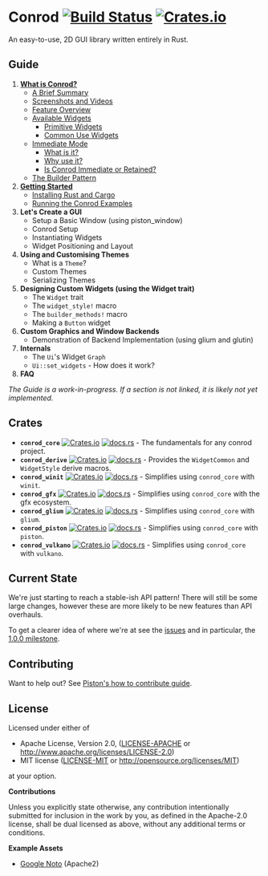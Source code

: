 # Conrod [![Build Status](https://travis-ci.org/PistonDevelopers/conrod.svg?branch=master)](https://travis-ci.org/PistonDevelopers/conrod) [![Crates.io](https://img.shields.io/crates/l/conrod_core.svg)](https://github.com/PistonDevelopers/conrod/blob/master/LICENSE)

An easy-to-use, 2D GUI library written entirely in Rust.

Guide
-----

1. [**What is Conrod?**][1]
    - [A Brief Summary][1.1]
    - [Screenshots and Videos][1.2]
    - [Feature Overview][1.3]
    - [Available Widgets][1.4]
        - [Primitive Widgets][1.4.1]
        - [Common Use Widgets][1.4.2]
    - [Immediate Mode][1.5]
        - [What is it?][1.5.1]
        - [Why use it?][1.5.2]
        - [Is Conrod Immediate or Retained?][1.5.3]
    - [The Builder Pattern][1.6]
2. [**Getting Started**][2]
    - [Installing Rust and Cargo][2.1]
    - [Running the Conrod Examples][2.2]
3. **Let's Create a GUI**
    - Setup a Basic Window (using piston_window)
    - Conrod Setup
    - Instantiating Widgets
    - Widget Positioning and Layout
4. **Using and Customising Themes**
    - What is a `Theme`?
    - Custom Themes
    - Serializing Themes
5. **Designing Custom Widgets (using the Widget trait)**
    - The `Widget` trait
    - The `widget_style!` macro
    - The `builder_methods!` macro
    - Making a `Button` widget
6. **Custom Graphics and Window Backends**
    - Demonstration of Backend Implementation (using glium and glutin)
7. **Internals**
    - The `Ui`'s Widget `Graph`
    - `Ui::set_widgets` - How does it work?
8. **FAQ**

*The Guide is a work-in-progress. If a section is not linked, it is likely not yet implemented.*


Crates
------

- **`conrod_core`** [![Crates.io](https://img.shields.io/crates/v/conrod_core.svg)](https://crates.io/crates/conrod_core) [![docs.rs](https://docs.rs/conrod_core/badge.svg)](https://docs.rs/conrod_core/) - The fundamentals for any conrod project.
- **`conrod_derive`** [![Crates.io](https://img.shields.io/crates/v/conrod_derive.svg)](https://crates.io/crates/conrod_derive) [![docs.rs](https://docs.rs/conrod_derive/badge.svg)](https://docs.rs/conrod_derive/) - Provides the `WidgetCommon` and `WidgetStyle` derive macros.
- **`conrod_winit`** [![Crates.io](https://img.shields.io/crates/v/conrod_winit.svg)](https://crates.io/crates/conrod_winit) [![docs.rs](https://docs.rs/conrod_winit/badge.svg)](https://docs.rs/conrod_winit/) - Simplifies using `conrod_core` with `winit`.
- **`conrod_gfx`** [![Crates.io](https://img.shields.io/crates/v/conrod_gfx.svg)](https://crates.io/crates/conrod_gfx) [![docs.rs](https://docs.rs/conrod_gfx/badge.svg)](https://docs.rs/conrod_gfx/) - Simplifies using `conrod_core` with the gfx ecosystem.
- **`conrod_glium`** [![Crates.io](https://img.shields.io/crates/v/conrod_glium.svg)](https://crates.io/crates/conrod_glium) [![docs.rs](https://docs.rs/conrod_glium/badge.svg)](https://docs.rs/conrod_glium/) - Simplifies using `conrod_core` with `glium`.
- **`conrod_piston`** [![Crates.io](https://img.shields.io/crates/v/conrod_piston.svg)](https://crates.io/crates/conrod_piston) [![docs.rs](https://docs.rs/conrod_piston/badge.svg)](https://docs.rs/conrod_piston/) - Simplifies using `conrod_core` with `piston`.
- **`conrod_vulkano`** [![Crates.io](https://img.shields.io/crates/v/conrod_vulkano.svg)](https://crates.io/crates/conrod_vulkano) [![docs.rs](https://docs.rs/conrod_vulkano/badge.svg)](https://docs.rs/conrod_vulkano/) - Simplifies using `conrod_core` with `vulkano`.


Current State
-------------

We're just starting to reach a stable-ish API pattern! There will still be some
large changes, however these are more likely to be new features than API
overhauls.

To get a clearer idea of where we're at see the [issues] and in particular, the
[1.0.0 milestone].


Contributing
------------

Want to help out? See [Piston's how to contribute guide][Contributing].


License
-------

Licensed under either of

 * Apache License, Version 2.0, ([LICENSE-APACHE](LICENSE-APACHE) or http://www.apache.org/licenses/LICENSE-2.0)
 * MIT license ([LICENSE-MIT](LICENSE-MIT) or http://opensource.org/licenses/MIT)

at your option.


**Contributions**

Unless you explicitly state otherwise, any contribution intentionally submitted
for inclusion in the work by you, as defined in the Apache-2.0 license, shall be
dual licensed as above, without any additional terms or conditions.

**Example Assets**

- [Google Noto](https://www.google.com/get/noto/) (Apache2)


[The API Documentation]: https://docs.rs/conrod/
[The Guide]: http://docs.piston.rs/conrod/conrod/guide/index.html

[1]:        http://docs.piston.rs/conrod/conrod/guide/chapter_1/index.html
[1.1]:      http://docs.piston.rs/conrod/conrod/guide/chapter_1/index.html#a-brief-history
[1.2]:      http://docs.piston.rs/conrod/conrod/guide/chapter_1/index.html#screenshots-and-videos
[1.3]:      http://docs.piston.rs/conrod/conrod/guide/chapter_1/index.html#feature-overview
[1.4]:      http://docs.piston.rs/conrod/conrod/guide/chapter_1/index.html#available-widgets
[1.4.1]:    http://docs.piston.rs/conrod/conrod/guide/chapter_1/index.html#primitive-widgets
[1.4.2]:    http://docs.piston.rs/conrod/conrod/guide/chapter_1/index.html#common-use-widgets
[1.5]:      http://docs.piston.rs/conrod/conrod/guide/chapter_1/index.html#immediate-mode
[1.5.1]:    http://docs.piston.rs/conrod/conrod/guide/chapter_1/index.html#what-is-it
[1.5.2]:    http://docs.piston.rs/conrod/conrod/guide/chapter_1/index.html#why-use-it
[1.5.3]:    http://docs.piston.rs/conrod/conrod/guide/chapter_1/index.html#is-conrod-immediate-or-retained
[1.6]:      http://docs.piston.rs/conrod/conrod/guide/chapter_1/index.html#the-builder-pattern
[2]:        http://docs.piston.rs/conrod/conrod/guide/chapter_2/index.html
[2.1]:      http://docs.piston.rs/conrod/conrod/guide/chapter_2/index.html#installing-rust-and-cargo
[2.2]:      http://docs.piston.rs/conrod/conrod/guide/chapter_2/index.html#running-the-conrod-examples

[issues]: https://github.com/PistonDevelopers/conrod/issues
[1.0.0 milestone]: https://github.com/PistonDevelopers/conrod/milestones/1.0.0

[Contributing]: https://github.com/PistonDevelopers/piston/blob/master/CONTRIBUTING.md
